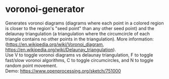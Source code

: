 # voronoi-generator
Generates voronoi diagrams (diagrams where each point in a colored region is closer to the region's "seed point" than any other seed point) and the delaunay triangulation (a triangulation where the circumcircle of each triangle contains no other points in the triangulation). More information: (https://en.wikipedia.org/wiki/Voronoi_diagram, https://en.wikipedia.org/wiki/Delaunay_triangulation).  
Use V to toggle voronoi diagrams vs delaunay triangulation, F to toggle fast/slow voronoi algorithms, C to toggle circumcircles, and N to toggle random point movement.  
Demo: https://www.openprocessing.org/sketch/751000
